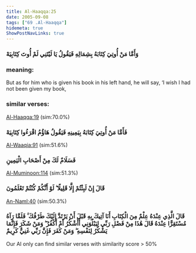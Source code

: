 ```yaml
---
title: Al-Haaqqa:25
date: 2005-09-08
tags: ["69 .Al-Haaqqa"]
hidemeta: true 
ShowPostNavLinks: true 
---
```

### وَأَمَّا مَنْ أُوتِيَ كِتَابَهُ بِشِمَالِهِ فَيَقُولُ يَا لَيْتَنِي لَمْ أُوتَ كِتَابِيَهْ
### meaning: 
But as for him who is given his book in his left hand, he will say, ‘I wish I had not been given my book,
### similar verses: 

[Al-Haaqqa:19](/69/19) (sim:70.0%)

### فَأَمَّا مَنْ أُوتِيَ كِتَابَهُ بِيَمِينِهِ فَيَقُولُ هَاؤُمُ اقْرَءُوا كِتَابِيَهْ

[Al-Waaqia:91](/56/91) (sim:51.6%)

### فَسَلَامٌ لَكَ مِنْ أَصْحَابِ الْيَمِينِ

[Al-Muminoon:114](/23/114) (sim:51.3%)

### قَالَ إِنْ لَبِثْتُمْ إِلَّا قَلِيلًا ۖ لَوْ أَنَّكُمْ كُنْتُمْ تَعْلَمُونَ

[An-Naml:40](/27/40) (sim:50.3%)

### قَالَ الَّذِي عِنْدَهُ عِلْمٌ مِنَ الْكِتَابِ أَنَا آتِيكَ بِهِ قَبْلَ أَنْ يَرْتَدَّ إِلَيْكَ طَرْفُكَ ۚ فَلَمَّا رَآهُ مُسْتَقِرًّا عِنْدَهُ قَالَ هَٰذَا مِنْ فَضْلِ رَبِّي لِيَبْلُوَنِي أَأَشْكُرُ أَمْ أَكْفُرُ ۖ وَمَنْ شَكَرَ فَإِنَّمَا يَشْكُرُ لِنَفْسِهِ ۖ وَمَنْ كَفَرَ فَإِنَّ رَبِّي غَنِيٌّ كَرِيمٌ

Our AI only can find similar verses with similarity score > 50% 
